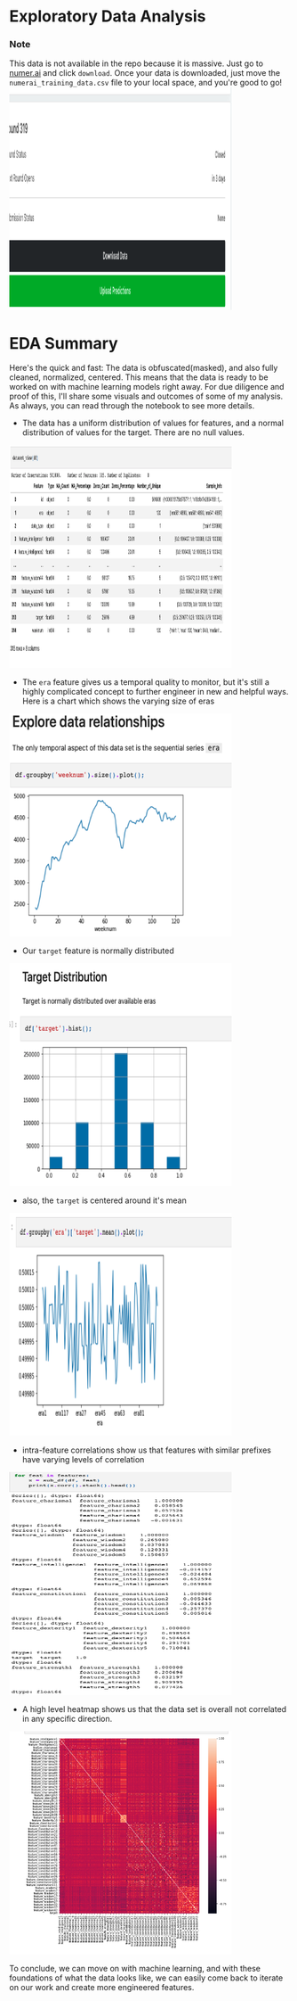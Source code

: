 # Exploratory Data Analysis

### Note

This data is not available in the repo because it is massive. Just go to [numer.ai](numer.ai) and click `download`. Once your data is downloaded, just move the `numerai_training_data.csv` file to your local space, and you're good to go!
<img src="assets\download_data.png" alt="download_data" width="400" height="400">

# EDA Summary

Here's the quick and fast: The data is obfuscated(masked), and also fully cleaned, normalized, centered. This means that the data is ready to be worked on with machine learning models right away. For due diligence and proof of this, I'll share some visuals and outcomes of some of my analysis. As always, you can read through the notebook to see more details.

* The data has a uniform distribution of values for features, and a normal distribution of values for the target. There are no null values.

<img src="assets\1.summary_stats.png" alt="summary_stats" width="400" height="400">

* The `era` feature gives us a temporal quality to monitor, but it's still a highly complicated concept to further engineer in new and helpful ways. Here is a chart which shows the varying size of eras

<img src="assets\2.era_sizes.png" alt="era_sizes" width="400" height="400">

* Our `target` feature is normally distributed

<img src="assets\3.target_dist.png" alt="target_dist" width="400" height="400">

* also, the `target` is centered around it's mean

<img src="assets\4.target_centered.png" alt="target_centered" width="400" height="400">

* intra-feature correlations show us that features with similar prefixes have varying levels of correlation

<img src="assets\5.feature_corrs.png" alt="feature_corrs" width="400" height="400">

* A high level heatmap shows us that the data set is overall not correlated in any specific direction.

<img src="assets\6.heatmap.png" alt="heatmap" width="400" height="400">

To conclude, we can move on with machine learning, and with these foundations of what the data looks like, we can easily come back to iterate on our work and create more engineered features.
